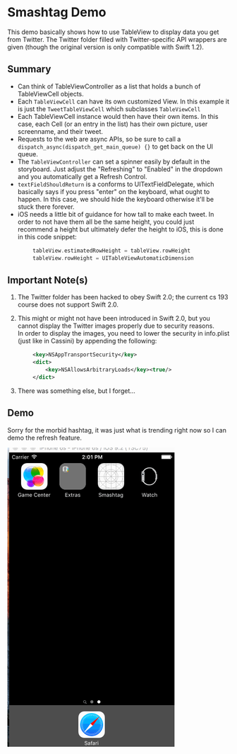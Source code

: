 # Smashtag Demo
This demo basically shows how to use TableView to display data you get from Twitter.  The Twitter folder filled with Twitter-specific API wrappers are given (though the original version is only compatible with Swift 1.2).

## Summary
  * Can think of TableViewController as a list that holds a bunch of TableViewCell objects.
  * Each `TableViewCell` can have its own customized View.  In this example it is just the `TweetTableViewCell` which subclasses `TableViewCell`
  * Each TableViewCell instance would then have their own items.  In this case, each Cell (or an entry in the list) has their own picture, user screenname, and their tweet.
  * Requests to the web are async APIs, so be sure to call a `dispatch_async(dispatch_get_main_queue) {}` to get back on the UI queue.
  * The `TableViewController` can set a spinner easily by default in the storyboard.  Just adjust the "Refreshing" to "Enabled" in the dropdown and you automatically get a Refresh Control.
  * `textFieldShouldReturn` is a conforms to UITextFieldDelegate, which basically says if you press "enter" on the keyboard, what ought to happen.  In this case, we should hide the keyboard otherwise it'll be stuck there forever.
  * iOS needs a little bit of guidance for how tall to make each tweet.  In order to not have them all be the same height, you could just recommend a height but ultimately defer the height to iOS, this is done in this code snippet:

```swift
        tableView.estimatedRowHeight = tableView.rowHeight
        tableView.rowHeight = UITableViewAutomaticDimension
```

## Important Note(s)
1. The Twitter folder has been hacked to obey Swift 2.0; the current cs 193 course does not support Swift 2.0.

2. This might or might not have been introduced in Swift 2.0, but you cannot display the Twitter images properly due to security reasons.  
    In order to display the images, you need to lower the security in info.plist (just like in Cassini) by appending the following:  
```xml
        <key>NSAppTransportSecurity</key>
        <dict>
            <key>NSAllowsArbitraryLoads</key><true/>
        </dict>
```

3. There was something else, but I forget...

## Demo
Sorry for the morbid hashtag, it was just what is trending right now so I can demo the refresh feature.  

![twitter_demo](twitter_demo.gif)